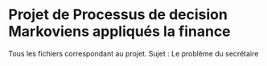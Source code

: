 # Projet de Processus de decision Markoviens appliqués la finance
Tous les fichiers correspondant au projet. 
Sujet : Le problème du secrétaire
